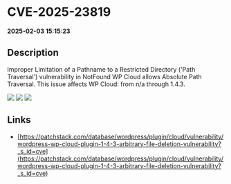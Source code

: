 # CVE-2025-23819

**2025-02-03 15:15:23**

## Description
Improper Limitation of a Pathname to a Restricted Directory ('Path Traversal') vulnerability in NotFound WP Cloud allows Absolute Path Traversal. This issue affects WP Cloud: from n/a through 1.4.3.

![](https://img.shields.io/static/v1?label=Score&message=7.5&color=red)
![](https://img.shields.io/static/v1?label=Severity&message=HIGH&color=red)
![](https://img.shields.io/static/v1?label=CWE&message=Traversal&color=green)

## Links
- [https://patchstack.com/database/wordpress/plugin/cloud/vulnerability/wordpress-wp-cloud-plugin-1-4-3-arbitrary-file-deletion-vulnerability?_s_id=cve](https://patchstack.com/database/wordpress/plugin/cloud/vulnerability/wordpress-wp-cloud-plugin-1-4-3-arbitrary-file-deletion-vulnerability?_s_id=cve)
